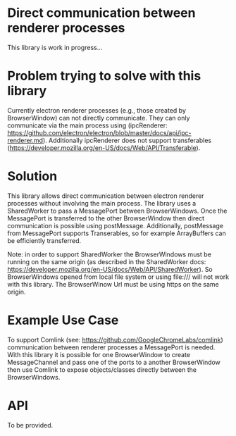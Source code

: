 # Direct communication between renderer processes

This library is work in progress...

# Problem trying to solve with this library
Currently electron renderer processes (e.g., those created by BrowserWindow) can not directly communicate.  They can only communicate via the main process using (ipcRenderer: https://github.com/electron/electron/blob/master/docs/api/ipc-renderer.md). Additionally ipcRenderer does not support transferables (https://developer.mozilla.org/en-US/docs/Web/API/Transferable).

# Solution
This library allows direct communication between electron renderer processes without involving the main process. The library uses a SharedWorker to pass a MessagePort between BrowserWindows. Once the MessagePort is transferred to the other BrowserWindow then direct communication is possible using postMessage. Additionally, postMessage from MessagePort supports Transerables, so for example ArrayBuffers can be efficiently transferred. 

Note: in order to support SharedWorker the BrowserWindows must be running on the same origin (as described in the SharedWorker docs: https://developer.mozilla.org/en-US/docs/Web/API/SharedWorker).  So BrowserWindows opened from local file system or using file:/// will not work with this library.  The BrowserWinow Url must be using https on the same origin.

# Example Use Case
To support Comlink (see: https://github.com/GoogleChromeLabs/comlink) communication between renderer processes a MessagePort is needed. With this library it is possible for one BrowserWindow to create MessageChannel and pass one of the ports to a another BrowserWindow then use Comlink to expose objects/classes directly between the BrowserWindows.


# API
To be provided.
